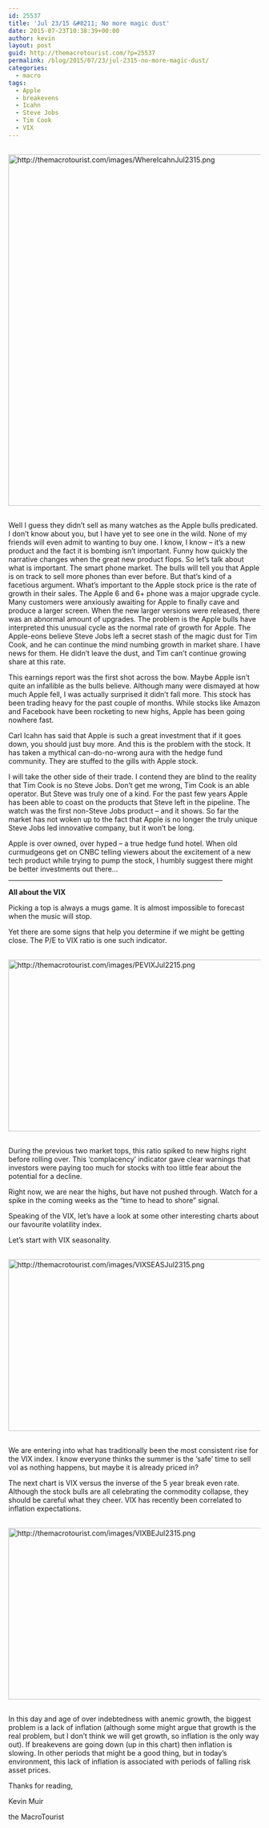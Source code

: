 ```yaml
---
id: 25537
title: 'Jul 23/15 &#8211; No more magic dust'
date: 2015-07-23T10:38:39+00:00
author: kevin
layout: post
guid: http://themacrotourist.com/?p=25537
permalink: /blog/2015/07/23/jul-2315-no-more-magic-dust/
categories:
  - macro
tags:
  - Apple
  - breakevens
  - Icahn
  - Steve Jobs
  - Tim Cook
  - VIX
---
```


  <img src="http://themacrotourist.com/images/WhereIcahnJul2315.png" style="margin:30px auto;display:block;" alt="http://themacrotourist.com/images/WhereIcahnJul2315.png" width="600" height="700">

Well I guess they didn&#8217;t sell as many watches as the Apple bulls predicated. I don&#8217;t know about you, but I have yet to see one in the wild. None of my friends will even admit to wanting to buy one. I know, I know &#8211; it&#8217;s a new product and the fact it is bombing isn&#8217;t important. Funny how quickly the narrative changes when the great new product flops. So let&#8217;s talk about what is important. The smart phone market. The bulls will tell you that Apple is on track to sell more phones than ever before. But that&#8217;s kind of a facetious argument. What&#8217;s important to the Apple stock price is the rate of growth in their sales. The Apple 6 and 6+ phone was a major upgrade cycle. Many customers were anxiously awaiting for Apple to finally cave and produce a larger screen. When the new larger versions were released, there was an abnormal amount of upgrades. The problem is the Apple bulls have interpreted this unusual cycle as the normal rate of growth for Apple. The Apple-eons believe Steve Jobs left a secret stash of the magic dust for Tim Cook, and he can continue the mind numbing growth in market share. I have news for them. He didn&#8217;t leave the dust, and Tim can&#8217;t continue growing share at this rate. 

This earnings report was the first shot across the bow. Maybe Apple isn&#8217;t quite an infallible as the bulls believe. Although many were dismayed at how much Apple fell, I was actually surprised it didn&#8217;t fall more. This stock has been trading heavy for the past couple of months. While stocks like Amazon and Facebook have been rocketing to new highs, Apple has been going nowhere fast. 

Carl Icahn has said that Apple is such a great investment that if it goes down, you should just buy more. And this is the problem with the stock. It has taken a mythical can-do-no-wrong aura with the hedge fund community. They are stuffed to the gills with Apple stock. 

I will take the other side of their trade. I contend they are blind to the reality that Tim Cook is no Steve Jobs. Don&#8217;t get me wrong, Tim Cook is an able operator. But Steve was truly one of a kind. For the past few years Apple has been able to coast on the products that Steve left in the pipeline. The watch was the first non-Steve Jobs product &#8211; and it shows. So far the market has not woken up to the fact that Apple is no longer the truly unique Steve Jobs led innovative company, but it won&#8217;t be long. 

Apple is over owned, over hyped &#8211; a true hedge fund hotel. When old curmudgeons get on CNBC telling viewers about the excitement of a new tech product while trying to pump the stock, I humbly suggest there might be better investments out there&#8230; 

<hr size="3" width="85%" />

**All about the VIX**

Picking a top is always a mugs game. It is almost impossible to forecast when the music will stop.

Yet there are some signs that help you determine if we might be getting close. The P/E to VIX ratio is one such indicator. 


  <img src="http://themacrotourist.com/images/PEVIXJul2215.png" style="margin:30px auto;display:block;" alt="http://themacrotourist.com/images/PEVIXJul2215.png" width="600" height="342">

During the previous two market tops, this ratio spiked to new highs right before rolling over. This &#8216;complacency&#8217; indicator gave clear warnings that investors were paying too much for stocks with too little fear about the potential for a decline. 

Right now, we are near the highs, but have not pushed through. Watch for a spike in the coming weeks as the &#8220;time to head to shore&#8221; signal.

Speaking of the VIX, let&#8217;s have a look at some other interesting charts about our favourite volatility index. 

Let&#8217;s start with VIX seasonality.


  <img src="http://themacrotourist.com/images/VIXSEASJul2315.png" style="margin:30px auto;display:block;" alt="http://themacrotourist.com/images/VIXSEASJul2315.png" width="600" height="342">

We are entering into what has traditionally been the most consistent rise for the VIX index. I know everyone thinks the summer is the &#8216;safe&#8217; time to sell vol as nothing happens, but maybe it is already priced in?

The next chart is VIX versus the inverse of the 5 year break even rate. Although the stock bulls are all celebrating the commodity collapse, they should be careful what they cheer. VIX has recently been correlated to inflation expectations. 


  <img src="http://themacrotourist.com/images/VIXBEJul2315.png" style="margin:30px auto;display:block;" alt="http://themacrotourist.com/images/VIXBEJul2315.png" width="600" height="342">

In this day and age of over indebtedness with anemic growth, the biggest problem is a lack of inflation (although some might argue that growth is the real problem, but I don&#8217;t think we will get growth, so inflation is the only way out). If breakevens are going down (up in this chart) then inflation is slowing. In other periods that might be a good thing, but in today&#8217;s environment, this lack of inflation is associated with periods of falling risk asset prices. 

Thanks for reading,
  
Kevin Muir
  
the MacroTourist